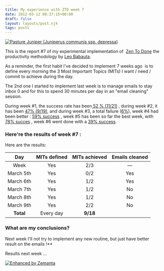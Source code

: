 ```yaml
---
title: My experience with ZTD week 7
date: 2012-03-12 08:37:15+00:00
draft: false
layout: layouts/post.njk
tags: posts
---
```


[![Pasture Juniper  (Juniperus communis ssp. depressa)](http://farm4.staticflickr.com/3370/3505817487_cc88c8ce5f_m.jpg)
](http://www.flickr.com/photos/nostri-imago/3505817487/)

This is the report #7 of my experimental implementation of  [Zen To Done](http://zenhabits.net/2007/11/zen-to-done-the-simple-productivity-e-book/) the productivity methodology by [Leo Babauta](http://zenhabits.net/about/).

As a reminder, the first habit I've decided to implement 7 weeks ago  is to define every morning the 3 Most Important Topics (MITs) I want / need / commit to achieve during the day.

The 2nd one I started to implement last week is to manage emails to stay inbox 0 and for this to spend 30 minutes per day in an "email cleaning" session.

During week #1, the success rate has been[ 52 % (11/21)](http://laurentmaumet.com/english/my-experience-with-ztd-week-1-results/) , during week #2, it has been [47% (9/19)](http://laurentmaumet.com/english/my-experience-with-ztd-week-2-results-3-mits-per-day-43-success/), and during week #3, a total failure ([6%](http://laurentmaumet.com/english/my-experience-with-ztd-week-3-results-3-mits-per-day-6-success-94-failure/)), week #4 had been better : [59% success](http://laurentmaumet.com/english/my-experience-with-ztd-week-4-results-3-mits-per-day-59-success/) , week #5 has been so far the best week, with [78% succes](http://laurentmaumet.com/english/my-experience-with-ztd-week-5-results-3-mits-per-day-78-success/) , week #6 went done with a [39% success](http://laurentmaumet.com/english/my-experience-with-ztd-week-6-results-3-mits-per-day-78-success/).



### Here're the results of week #7 :

Here are the results:

| Day           | MITs defined | MITs achieved | Emails cleaned |
|:-------------:|:------------:|:-------------:|:--------------:|
| Week          | Yes          | 2/3           | —              |
| March 5th     | Yes          | 0/2           | Yes            |
| March 6th     | Yes          | 1/2           | Yes            |
| March 7th     | Yes          | 1/2           | No             |
| March 8th     | Yes          | 1/2           | No             |
| March 9th     | Yes          | 2/2           | No             |
| **Total**     | Every day    | **9/18**      |                |


### What are my conclusions?
Next week I'll not try to implement any new routine, but just have better result on the emails !**

Results next week ...


[![Enhanced by Zemanta](http://img.zemanta.com/zemified_a.png?x-id=b0de51a5-386b-4d7a-ad17-96d40c159756)
](http://www.zemanta.com/)
